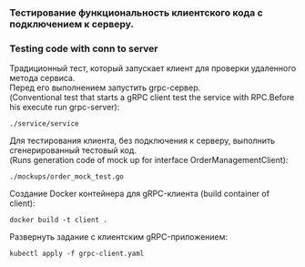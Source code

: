 ### Тестирование функциональность клиентского кода с подключением к серверу. 
### Testing code with conn to server          
  
Традиционный тест, который запускает клиент для проверки удаленного метода сервиса.  
Перед его выполнением запустить grpc-сервер.   
(Conventional test that starts a gRPC client test the service with RPC.Before his execute run grpc-server):      

```shell script
./service/service
```

Для тестирования клиента, без подключения к серверу, выполнить сгенерированный тестовый код.      
(Runs generation code of mock up for interface OrderManagementClient):   
       
```shell script
./mockups/order_mock_test.go
```

Создание Docker контейнера для gRPC-клиента (build container of client):    

```shell script
docker build -t client .
```

Развернуть задание с клиентским gRPC-приложением:    

```shell script
kubectl apply -f grpc-client.yaml
```


